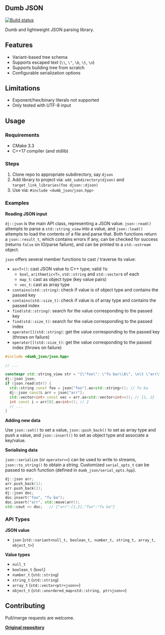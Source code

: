 ## Dumb JSON

[![Build status](https://ci.appveyor.com/api/projects/status/d236oefieo7mm9vx?svg=true)](https://ci.appveyor.com/project/karnkaul/djson)

Dumb and lightweight JSON parsing library.

## Features

- Variant-based tree schema
- Supports escaped text (`\\`, `\"`, `\b`, `\t`, `\n`)
- Supports building tree from scratch
- Configurable serialization options

## Limitations

- Exponent/hex/binary literals not supported
- Only tested with UTF-8 input

## Usage

### Requirements

- CMake 3.3
- C++17 compiler (and stdlib)

### Steps

1. Clone repo to appropriate subdirectory, say `djson`
1. Add library to project via: `add_subdirectory(djson)` and `target_link_libraries(foo djson::djson)`
1. Use via: `#include <dumb_json/json.hpp>`

### Examples

**Reading JSON input**

`dj::json` is the main API class, representing a JSON value. `json::read()` attempts to parse a `std::string_view` into a value, and `json::load()` attempts to load the contents of a file and parse that. Both functions return a `json::result_t`, which contains errors if any, can be checked for success (returns `false` on IO/parse failure), and can be printed to a `std::ostream` object.

`json` offers several member functions to cast / traverse its value:

- `as<T>()`: cast JSON value to C++ type; valid `T`s:
  - `bool`, `arithmetic<T>`, `std::string` and `std::vector`s of each
  - `map_t`: cast as object type (key value pairs)
  - `vec_t`: cast as array type
- `contains(std::string)`: check if value is of object type and contains the passed key
- `contains(std::size_t)`: check if value is of array type and contains the passed index
- `find(std::string)`: search for the value corresponding to the passed key
- `find(std::size_t)`: search for the value corresponding to the passed index
- `operator[](std::string)`: get the value corresponding to the passed key (throws on failure)
- `operator[](std::size_t)`: get the value corresponding to the passed index (throws on failure)

```cpp
#include <dumb_json/json.hpp>

// ...

constexpr std::string_view str = "{\"foo\": \"fu bar\\b\", \n\t \"arr\": [1, 2]}";
dj::json json;
if (json.read(str)) {
  std::string const foo = json["foo"].as<std::string>(); // fu ba
  dj::json const& arr = json["arr"];
  std::vector<int> const vec = arr.as<std::vector<int>>(); // {1, 2}
  int const i = arr[0].as<int>(); // 2
  // ...
}
```

**Adding new data**

Use `json::set()` to set a value, `json::push_back()` to set as array type and push a value, and `json::insert()` to set as object type and associate a key/value.

**Serialising data**

`json::serialize` (or `operator<<`) can be used to write to streams, `json::to_string()` to obtain a string. Customized `serial_opts_t` can be passed to each function (defined in `dumb_json/serial_opts.hpp`).

```cpp
dj::json arr;
arr.push_back(1);
arr.push_back(2);
dj::json doc;
doc.insert("foo", "fu ba");
doc.insert("arr", std::move(arr));
std::cout << doc;   // {"arr":[1,2],"foo":"fu ba"}
```

### API Types

**JSON value**

- `json` (`std::variant<null_t, boolean_t, number_t, string_t, array_t, object_t>`)

**Value types**

- `null_t`
- `boolean_t` (`bool`)
- `number_t` (`std::string`)
- `string_t` (`std::string`)
- `array_t` (`std::vector<ptr<json>>`)
- `object_t` (`std::unordered_map<std::string, ptr<json>>`)

## Contributing

Pull/merge requests are welcome.

**[Original repository](https://github.com/karnkaul/djson)**
